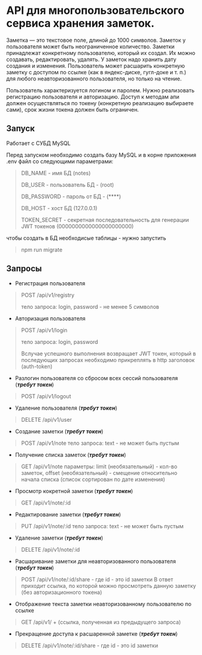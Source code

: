 # API для многопользовательского сервиса хранения заметок.

Заметка — это текстовое поле, длиной до 1000 символов. Заметок у пользователя может быть неограниченное количество. Заметки принадлежат конкретному пользователю, который их создал. Их можно создавать, редактировать, удалять. У заметок надо хранить дату создания и изменения. Пользователь может расшарить конкретную заметку с доступом по ссылке (как в яндекс-диске, гугл-доке и т. п.) для любого неавторизованного пользователя, но только на чтение.

Пользователь характеризуется логином и паролем. Нужно реализовать регистрацию пользователя и авторизацию. Доступ к методам апи должен осуществляться по токену (конкретную реализацию выбираете сами), срок жизни токена должен быть ограничен.

## Запуск

Работает с СУБД MySQL

Перед запуском необходимо создать базу MySQL и в корне приложения .env файл со следующими параметрами:

>DB_NAME - имя БД (notes)
> 
>DB_USER - пользователь БД - (root)
> 
>DB_PASSWORD - пароль от БД - (****)
> 
>DB_HOST - хост БД (127.0.0.1)
> 
>TOKEN_SECRET - секретная последовательность для генерации JWT токенов (0000000000000000000000)

чтобы создать в БД необходисые таблицы - нужно запустить 

>npm run migrate

## Запросы

- Регистрация пользователя

>POST /api/v1/registry
> 
> тело запроса: login, password - не менее 5 символов

- Авторизация пользователя

>POST /api/v1/login
> 
> тело запроса: login, password
> 
> Вслучае успешного выполнения возвращает JWT токен, который в последующих запросах 
> необходимо прикреплять в 
> http заголовок (auth-token)

- Разлогин пользователя со сбросом всех сессий пользователя (***требут токен***)

>POST /api/v1/logout

- Удаление пользователя (***требут токен***)

>DELETE /api/v1/user
> 

- Создание заметки (***требут токен***)
> POST /api/v1/note
> тело запроса: text - не может быть пустым

- Получение списка заметок (***требут токен***)
> GET /api/v1/note
> параметры:
> limit (необязательный) - кол-во заметок, 
> offset (необязательный) - смещение относительно начала списка (список сортирован по дате изменения)

- Просмотр кокретной заметки (***требут токен***)
>GET /api/v1/note/:id
> 
- Редактирование заметки (***требут токен***)
> PUT /api/v1/note/:id
> тело запроса: text - не может быть пустым

- Удаление заметки (***требут токен***)
> DELETE /api/v1/note/:id

- Расшаривание заметки для неавторизованного пользователя (***требут токен***)
> POST /api/v1/note/:id/share - где id - это id заметки
> В ответ приходит ссылка, по которой можно просмотреть данную заметку (без авторизационного токена)

- Отображение текста заметки неавторизованному пользователю по ссылке
> GET /api/v1/ + (ссылка, полученная из предыдущего запроса)

- Прекращение доступа к расшаренной заметке (***требут токен***)
> DELETE /api/v1/note/:id/share - где id - это id заметки
